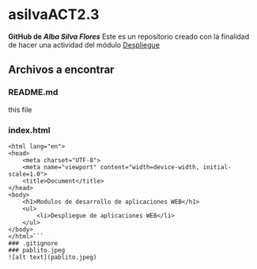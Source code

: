 # asilvaACT2.3
**GitHub de _Alba Silva Flores_**
Este es un repositorio creado con la finalidad de hacer una actividad del módulo 
[Despliegue](https://aules.edu.gva.es/fp/course/view.php?id=117670)
## Archivos a encontrar

### README.md
this file
### index.html
```<!DOCTYPE html>
<html lang="en">
<head>
    <meta charset="UTF-8">
    <meta name="viewport" content="width=device-width, initial-scale=1.0">
    <title>Document</title>
</head>
<body>
    <h1>Modulos de desarrollo de aplicaciones WEB</h1>
    <ul>
        <li>Despliegue de aplicaciones WEB</li>
    </ul>
</body>
</html>```
### .gitignore
### pablito.jpeg
![alt text](pablito.jpeg)